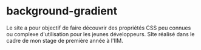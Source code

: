 # background-gradient

Le site a pour objectif de faire découvrir des propriétés CSS peu connues ou complexe d'utilisation pour les jeunes développeurs.
SIte réalisé dans le cadre de mon stage de première année à l'IIM.
